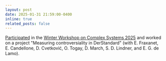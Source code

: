 ```yaml
---
layout: post
date: 2025-01-31 21:59:00-0400
inline: true
related_posts: false
---
```


[Participated](https://drive.google.com/file/d/1zB6nS5ACt0sLoFgXBqnUCT7_ZYEYUIVg/view?usp=sharing) in the 
[Winter Workshop on Complex Systems 2025](https://wwcs2025.github.io/) and worked on a 
project "Measuring controversiality in DerStandard"  (with E. Fraxanet, E. Candellone, D. Cvetković, 
O. Togay, D. March, S. D. Lindner, and E. G. de Lamo).
